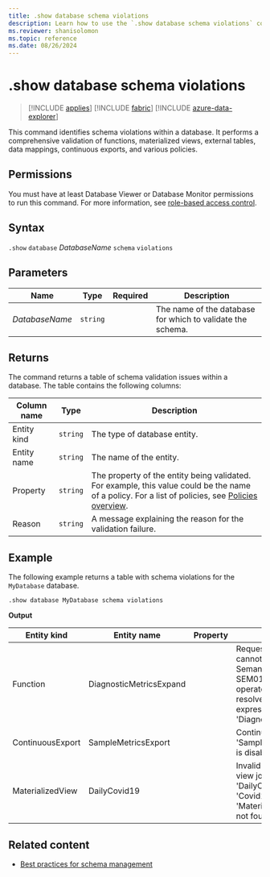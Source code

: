 ```yaml
---
title: .show database schema violations
description: Learn how to use the `.show database schema violations` command to show schema violations within a database.
ms.reviewer: shanisolomon
ms.topic: reference
ms.date: 08/26/2024
---
```

# .show database schema violations

> [!INCLUDE [applies](../includes/applies-to-version/applies.md)] [!INCLUDE [fabric](../includes/applies-to-version/fabric.md)] [!INCLUDE [azure-data-explorer](../includes/applies-to-version/azure-data-explorer.md)]

This command identifies schema violations within a database. It performs a comprehensive validation of functions, materialized views, external tables, data mappings, continuous exports, and various policies.

## Permissions

You must have at least Database Viewer or Database Monitor permissions to run this command. For more information, see [role-based access control](../access-control/role-based-access-control.md).

## Syntax

`.show` `database` *DatabaseName* `schema` `violations`

## Parameters

|Name|Type|Required|Description|
|--|--|--|--|
|*DatabaseName*| `string` ||The name of the database for which to validate the schema.|

## Returns

The command returns a table of schema validation issues within a database. The table contains the following columns:

|Column name|Type|Description|
|--|--|--|
|Entity kind|`string`|The type of database entity.|
|Entity name|`string`|The name of the entity.|
|Property|`string`|The property of the entity being validated. For example, this value could be the name of a policy. For a list of policies, see [Policies overview](policies.md).|
|Reason|`string`|A message explaining the reason for the validation failure.|

## Example

The following example returns a table with schema violations for the `MyDatabase` database.

```kusto
.show database MyDatabase schema violations
```

**Output**

|Entity kind|Entity name|Property|Reason|
|--|--|--|--|
|Function|DiagnosticMetricsExpand||Request is invalid and cannot be processed: Semantic error: SEM0100: 'mvexpand' operator: Failed to resolve table or column expression named 'DiagnosticRawRecords'|
|ContinuousExport|SampleMetricsExport||Continuous export job 'SampleMetricsExport' is disabled|
|MaterializedView|DailyCovid19||Invalid Materialized view job: 'DailyCovid19'. Entity ID 'Covid19' of kind 'MaterializedView' was not found.|

## Related content

* [Best practices for schema management](management-best-practices.md)
